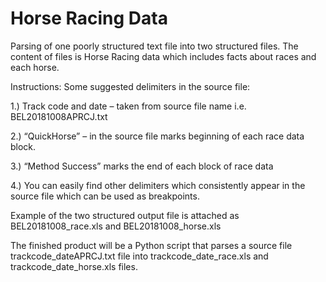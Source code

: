 # Horse Racing Data
Parsing of one poorly structured text file into two structured files. The content of files is Horse Racing data which includes facts about races and each horse. 

Instructions:
 Some suggested delimiters in the source file:

1.) Track code and date – taken from source file name i.e. BEL20181008APRCJ.txt

2.) “QuickHorse” – in the source file marks beginning of each race data block.

3.) “Method Success” marks the end of each block of race data

4.) You can easily find other delimiters which consistently appear in the source file which can be used as breakpoints.

Example of the two structured output file is attached as BEL20181008_race.xls and BEL20181008_horse.xls

The finished product will be a Python script that parses a source file trackcode_dateAPRCJ.txt file into trackcode_date_race.xls and trackcode_date_horse.xls files.